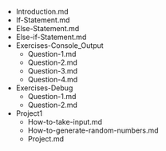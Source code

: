- Introduction.md
- If-Statement.md
- Else-Statement.md
- Else-if-Statement.md
- Exercises-Console_Output
    - Question-1.md
    - Question-2.md
    - Question-3.md
    - Question-4.md
- Exercises-Debug
    - Question-1.md
    - Question-2.md
- Project1
    - How-to-take-input.md
    - How-to-generate-random-numbers.md
    - Project.md